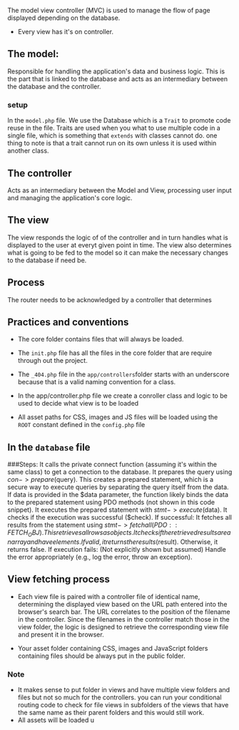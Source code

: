 The model view controller (MVC) is used to manage the flow of page displayed depending on the database.

- Every view has it's on controller.

## The model:

Responsible for handling the application's data and business logic. This is the part that is linked to the database and acts as an intermediary between the database and the controller.

### setup

In the `model.php` file. We use the Database which is a `Trait` to promote code reuse in the file. Traits are used
when you what to use multiple code in a single file, which is something that `extends` with classes cannot do. one thing to note is that a trait cannot run on its own unless it is used within another class.

## The controller

Acts as an intermediary between the Model and View, processing user input and managing the application's core logic.

## The view

The view responds the logic of of the controller and in turn handles what is displayed to the user at everyt given point in time. The view also determines what is going to be fed to the model so it can make the necessary changes to the database if need be.

## Process

The router needs to be acknowledged by a controller that determines

## Practices and conventions

- The core folder contains files that will always be loaded.
- The `init.php` file has all the files in the core folder that are require through out the project.
- The `_404.php` file in the `app/controllers`folder starts with an underscore because that is a valid naming convention for a class.

- In the app/controller.php file we create a conroller class and logic to be used to decide what view is to be loaded
- All asset paths for CSS, images and JS files will be loaded using the `ROOT` constant defined in the `config.php` file

## In the `database` file

###Steps:
It calls the private connect function (assuming it's within the same class) to get a connection to the database.
It prepares the query using $con->prepare($query). This creates a prepared statement, which is a secure way to execute queries by separating the query itself from the data.
If data is provided in the $data parameter, the function likely binds the data to the prepared statement using PDO methods (not shown in this code snippet).
It executes the prepared statement with $stmt->execute($data).
It checks if the execution was successful ($check).
If successful:
It fetches all results from the statement using $stmt->fetchall(PDO::FETCH_OBJ). This retrieves all rows as objects.
It checks if the retrieved results are an array and have elements.
If valid, it returns the results ($result).
Otherwise, it returns false.
If execution fails: (Not explicitly shown but assumed)
Handle the error appropriately (e.g., log the error, throw an exception).

## View fetching process

- Each view file is paired with a controller file of identical name, determining the displayed view based on the URL path entered into the browser's search bar. The URL correlates to the position of the filename in the controller. Since the filenames in the controller match those in the view folder, the logic is designed to retrieve the corresponding view file and present it in the browser.

- Your asset folder containing CSS, images and JavaScript folders containing files should be always put in the public folder.

### Note

- It makes sense to put folder in views and have multiple view folders and files but not so much for the controllers.
  you can run your conditional routing code to check for file views in subfolders of the views that have the same name as their parent folders and this would still work.
- All assets will be loaded u
